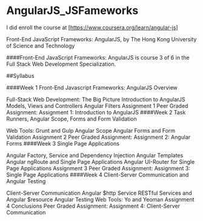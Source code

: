 # AngularJS_JSFameworks
I did enroll the course at [https://www.coursera.org/learn/angular-js]

Front-End JavaScript Frameworks: AngularJS, by The Hong Kong University of Science and Technology

####Front-End JavaScript Frameworks: AngularJS is course 3 of 6 in the Full Stack Web Development Specialization.

##Syllabus

####Week 1
Front-End Javascript Frameworks: AngularJS Overview

Full-Stack Web Development: The Big Picture
Introduction to AngularJS
Models, Views and Controllers
Angular Filters
Assignment 1
Peer Graded Assignment: Assignment 1: Introduction to AngularJS
####Week 2
Task Runners, Angular Scope, Forms and Form Validation

Web Tools: Grunt and Gulp
Angular Scope
Angular Forms and Form Validation
Assignment 2
Peer Graded Assignment: Assignment 2: Angular Forms
####Week 3
Single Page Applications

Angular Factory, Service and Dependency Injection
Angular Templates
Angular ngRoute and Single Page Applications
Angular UI-Router for Single Page Applications
Assignment 3
Peer Graded Assignment: Assignment 3: Single Page Applications
####Week 4
Client-Server Communication and Angular Testing

Client-Server Communication
Angular $http Service
RESTful Services and Angular $resource
Angular Testing
Web Tools: Yo and Yeoman
Assignment 4
Conclusions
Peer Graded Assignment: Assignment 4: Client-Server Communication
